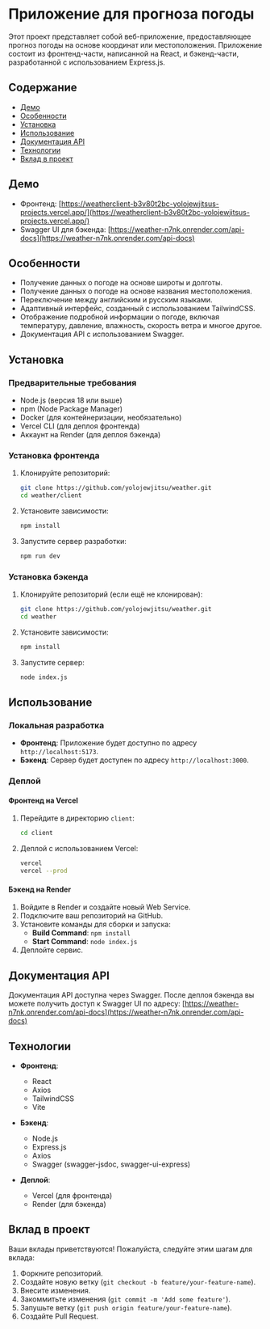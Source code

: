 # Приложение для прогноза погоды

Этот проект представляет собой веб-приложение, предоставляющее прогноз погоды на основе координат или местоположения. Приложение состоит из фронтенд-части, написанной на React, и бэкенд-части, разработанной с использованием Express.js.

## Содержание

- [Демо](#демо)
- [Особенности](#особенности)
- [Установка](#установка)
- [Использование](#использование)
- [Документация API](#документация-api)
- [Технологии](#технологии)
- [Вклад в проект](#вклад-в-проект)

## Демо

- Фронтенд: [https://weatherclient-b3v80t2bc-yolojewjitsus-projects.vercel.app/](https://weatherclient-b3v80t2bc-yolojewjitsus-projects.vercel.app/)
- Swagger UI для бэкенда: [https://weather-n7nk.onrender.com/api-docs](https://weather-n7nk.onrender.com/api-docs)

## Особенности

- Получение данных о погоде на основе широты и долготы.
- Получение данных о погоде на основе названия местоположения.
- Переключение между английским и русским языками.
- Адаптивный интерфейс, созданный с использованием TailwindCSS.
- Отображение подробной информации о погоде, включая температуру, давление, влажность, скорость ветра и многое другое.
- Документация API с использованием Swagger.

## Установка

### Предварительные требования

- Node.js (версия 18 или выше)
- npm (Node Package Manager)
- Docker (для контейнеризации, необязательно)
- Vercel CLI (для деплоя фронтенда)
- Аккаунт на Render (для деплоя бэкенда)

### Установка фронтенда

1. Клонируйте репозиторий:
    ```sh
    git clone https://github.com/yolojewjitsu/weather.git
    cd weather/client
    ```

2. Установите зависимости:
    ```sh
    npm install
    ```

3. Запустите сервер разработки:
    ```sh
    npm run dev
    ```

### Установка бэкенда

1. Клонируйте репозиторий (если ещё не клонирован):
    ```sh
    git clone https://github.com/yolojewjitsu/weather.git
    cd weather
    ```

2. Установите зависимости:
    ```sh
    npm install
    ```

3. Запустите сервер:
    ```sh
    node index.js
    ```

## Использование

### Локальная разработка

- **Фронтенд**: Приложение будет доступно по адресу `http://localhost:5173`.
- **Бэкенд**: Сервер будет доступен по адресу `http://localhost:3000`.

### Деплой

#### Фронтенд на Vercel

1. Перейдите в директорию `client`:
    ```sh
    cd client
    ```

2. Деплой с использованием Vercel:
    ```sh
    vercel
    vercel --prod
    ```

#### Бэкенд на Render

1. Войдите в Render и создайте новый Web Service.
2. Подключите ваш репозиторий на GitHub.
3. Установите команды для сборки и запуска:
    - **Build Command**: `npm install`
    - **Start Command**: `node index.js`
4. Деплойте сервис.

## Документация API

Документация API доступна через Swagger. После деплоя бэкенда вы можете получить доступ к Swagger UI по адресу:
[https://weather-n7nk.onrender.com/api-docs](https://weather-n7nk.onrender.com/api-docs)

## Технологии

- **Фронтенд**:
  - React
  - Axios
  - TailwindCSS
  - Vite

- **Бэкенд**:
  - Node.js
  - Express.js
  - Axios
  - Swagger (swagger-jsdoc, swagger-ui-express)

- **Деплой**:
  - Vercel (для фронтенда)
  - Render (для бэкенда)

## Вклад в проект

Ваши вклады приветствуются! Пожалуйста, следуйте этим шагам для вклада:

1. Форкните репозиторий.
2. Создайте новую ветку (`git checkout -b feature/your-feature-name`).
3. Внесите изменения.
4. Закоммитьте изменения (`git commit -m 'Add some feature'`).
5. Запушьте ветку (`git push origin feature/your-feature-name`).
6. Создайте Pull Request.

